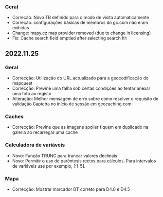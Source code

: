 
### Geral
- Correção: Novo TB definido para o modo de visita automaticamente
- Correção: configurações básicas de membros do gc.com não eram exibidas
- Change: mapy.cz map provider removed (due to change in licensing)
- Fix: Cache search field emptied after selecting search hit

## 2022.11.25

### Geral
- Correcção: Utilização do URL actualizado para a geocodificação do mapquest
- Correcção: Previne uma falha sob certas condições ao tentar anexar uma foto ao registo
- Alteração: Melhor mensagem de erro sobre como resolver o requisito de validação Captcha no início de sessão em geocaching.com

### Caches
- Correcção: Previne que as imagens spoiler fiquem em duplicado na galeria ao recarregar uma cache

### Calculadora de variáveis
- Novo: Função TRUNC para truncar valores decimais
- Novo: Permitir o uso de parêntesis rectos para cálculos. Para intervalos de variáveis use por exemplo, \[:1-5\].

### Mapa
- Correcção: Mostrar marcador DT correto para D4.0 e D4.5
